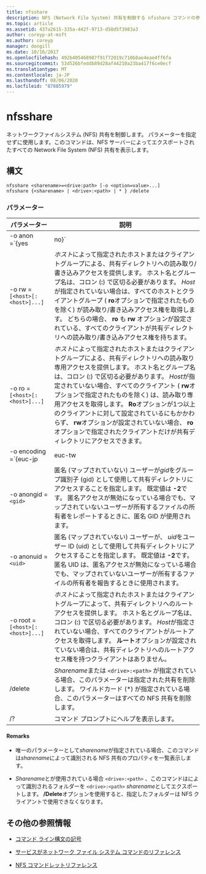 ```yaml
---
title: nfsshare
description: NFS (Network File System) 共有を制御する nfsshare コマンドの参照記事。
ms.topic: article
ms.assetid: 437a2615-335a-442f-9713-d50d5f3983a3
author: coreyp-at-msft
ms.author: coreyp
manager: dongill
ms.date: 10/16/2017
ms.openlocfilehash: 492b405468987f91f72019c710b8ae4eae4ff6fa
ms.sourcegitcommit: 53d526bfeddb89d28af44210a23ba417f6ce0ecf
ms.translationtype: MT
ms.contentlocale: ja-JP
ms.lasthandoff: 08/06/2020
ms.locfileid: "87885979"
---
```

# <a name="nfsshare"></a>nfsshare

ネットワークファイルシステム (NFS) 共有を制御します。 パラメーターを指定せずに使用します。このコマンドは、NFS サーバーによってエクスポートされたすべての Network File System (NFS) 共有を表示します。

## <a name="syntax"></a>構文

```
nfsshare <sharename>=<drive:path> [-o <option=value>...]
nfsshare {<sharename> | <drive>:<path> | * } /delete
```

### <a name="parameters"></a>パラメーター

| パラメーター | 説明 |
| --------- | ----------- |
| -o anon =`{yes|no}` | 匿名 (マップされていない) ユーザーが共有ディレクトリにアクセスできるかどうかを指定します。 |
| -o rw =`[<host>[:<host>]...]` | *ホスト*によって指定されたホストまたはクライアントグループによる、共有ディレクトリへの読み取り/書き込みアクセスを提供します。 ホスト名とグループ名は、コロン (**:**) で区切る必要があります。 *Host*が指定されていない場合は、すべてのホストとクライアントグループ ( **ro**オプションで指定されたものを除く) が読み取り/書き込みアクセス権を取得します。 どちらの場合、 **ro** も **rw** オプションが設定されている、すべてのクライアントが共有ディレクトリへの読み取り/書き込みアクセス権を持ちます。 |
| -o ro =`[<host>[:<host>]...]` | *ホスト*によって指定されたホストまたはクライアントグループによる、共有ディレクトリへの読み取り専用アクセスを提供します。 ホスト名とグループ名は、コロン (**:**) で区切る必要があります。 *Host*が指定されていない場合、すべてのクライアント ( **rw**オプションで指定されたものを除く) は、読み取り専用アクセスを取得します。 **Ro**オプションが1つ以上のクライアントに対して設定されているにもかかわらず、 **rw**オプションが設定されていない場合、 **ro**オプションで指定されたクライアントだけが共有ディレクトリにアクセスできます。 |
| -o encoding =`{euc-jp|euc-tw|euc-kr|shift-jis|Big5|Ksc5601|Gb2312-80|Ansi)` | NFS 共有で構成する言語エンコードを指定します。 共有で使用できる言語は1つだけです。 この値には、次のいずれかの値を含めることができます。<ul><li>**euc-jp:** 日本語</li><li>**euc-tw:** 中国語</li><li>**韓国:** 韓国語</li><li>**シフト jis:** 日本語</li><li>**Big5:** 中国語</li><li>**Ksc5601:** 韓国語</li><li>**Gb2312-80:** 簡体字中国語</li><li>**Ansi:** ANSI エンコード</li></ul> |
| -o anongid =`<gid>` | 匿名 (マップされていない) ユーザーが*gid*をグループ識別子 (gid) として使用して共有ディレクトリにアクセスすることを指定します。 既定値は **-2**です。 匿名アクセスが無効になっている場合でも、マップされていないユーザーが所有するファイルの所有者をレポートするときに、匿名 GID が使用されます。 |
| -o anonuid =`<uid>` | 匿名 (マップされていない) ユーザーが、 *uid*をユーザー ID (uid) として使用して共有ディレクトリにアクセスすることを指定します。 既定値は **-2**です。 匿名 UID は、匿名アクセスが無効になっている場合でも、マップされていないユーザーが所有するファイルの所有者を報告するときに使用されます。 |
| -o root =`[<host>[:<host>]...]` | *ホスト*によって指定されたホストまたはクライアントグループによって、共有ディレクトリへのルートアクセスを提供します。 ホスト名とグループ名は、コロン (**:**) で区切る必要があります。 *Host*が指定されていない場合、すべてのクライアントがルートアクセスを取得します。 **ルート**オプションが設定されていない場合は、共有ディレクトリへのルートアクセス権を持つクライアントはありません。 |
| /delete | *Sharename*または `<drive>:<path>` が指定されている場合、このパラメーターは指定された共有を削除します。 ワイルドカード (*) が指定されている場合、このパラメーターはすべての NFS 共有を削除します。 |
| /? | コマンド プロンプトにヘルプを表示します。 |

#### <a name="remarks"></a>Remarks

- 唯一のパラメーターとして*sharename*が指定されている場合、このコマンドは*sharename*によって識別される NFS 共有のプロパティを一覧表示します。

- *Sharename*とが使用されている場合 `<drive>:<path>` 、このコマンドはによって識別されるフォルダーを `<drive>:<path>` *sharename*としてエクスポートします。 **/Delete**オプションを使用すると、指定したフォルダーは NFS クライアントで使用できなくなります。

## <a name="additional-references"></a>その他の参照情報

- [コマンド ライン構文の記号](command-line-syntax-key.md)

- [サービスがネットワーク ファイル システム コマンドのリファレンス](services-for-network-file-system-command-reference.md)

- [NFS コマンドレットリファレンス](/powershell/module/nfs)
